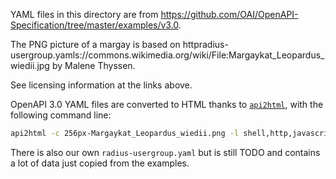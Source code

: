 YAML files in this directory are from https://github.com/OAI/OpenAPI-Specification/tree/master/examples/v3.0.

The PNG picture of a margay is based on httpradius-usergroup.yamls://commons.wikimedia.org/wiki/File:Margaykat_Leopardus_wiedii.jpg by Malene Thyssen.

See licensing information at the links above.

OpenAPI 3.0 YAML files are converted to HTML thanks to [`api2html`](https://github.com/tobilg/api2html), with the following command line:

```bash
api2html -c 256px-Margaykat_Leopardus_wiedii.png -l shell,http,javascript,python,ruby,go -o html/$FILENAME.html $FILENAME
```

There is also our own `radius-usergroup.yaml` but is still TODO and contains a lot of data just copied from the examples.